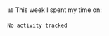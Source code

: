 📊 This week I spent my time on:
<!--START_SECTION:waka-->

```txt
No activity tracked
```

<!--END_SECTION:waka-->

